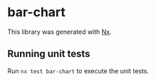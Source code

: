 # bar-chart

This library was generated with [Nx](https://nx.dev).

## Running unit tests

Run `nx test bar-chart` to execute the unit tests.
